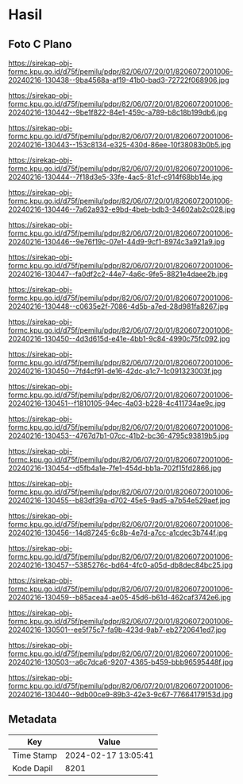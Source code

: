 # Hasil

## Foto C Plano

https://sirekap-obj-formc.kpu.go.id/d75f/pemilu/pdpr/82/06/07/20/01/8206072001006-20240216-130438--9ba4568a-af19-41b0-bad3-72722f068906.jpg

https://sirekap-obj-formc.kpu.go.id/d75f/pemilu/pdpr/82/06/07/20/01/8206072001006-20240216-130442--9be1f822-84e1-459c-a789-b8c18b199db6.jpg

https://sirekap-obj-formc.kpu.go.id/d75f/pemilu/pdpr/82/06/07/20/01/8206072001006-20240216-130443--153c8134-e325-430d-86ee-10f38083b0b5.jpg

https://sirekap-obj-formc.kpu.go.id/d75f/pemilu/pdpr/82/06/07/20/01/8206072001006-20240216-130444--7f18d3e5-33fe-4ac5-81cf-c914f68bb14e.jpg

https://sirekap-obj-formc.kpu.go.id/d75f/pemilu/pdpr/82/06/07/20/01/8206072001006-20240216-130446--7a62a932-e9bd-4beb-bdb3-34602ab2c028.jpg

https://sirekap-obj-formc.kpu.go.id/d75f/pemilu/pdpr/82/06/07/20/01/8206072001006-20240216-130446--9e76f19c-07e1-44d9-9cf1-8974c3a921a9.jpg

https://sirekap-obj-formc.kpu.go.id/d75f/pemilu/pdpr/82/06/07/20/01/8206072001006-20240216-130447--fa0df2c2-44e7-4a6c-9fe5-8821e4daee2b.jpg

https://sirekap-obj-formc.kpu.go.id/d75f/pemilu/pdpr/82/06/07/20/01/8206072001006-20240216-130448--c0635e2f-7086-4d5b-a7ed-28d981fa8267.jpg

https://sirekap-obj-formc.kpu.go.id/d75f/pemilu/pdpr/82/06/07/20/01/8206072001006-20240216-130450--4d3d615d-e41e-4bb1-9c84-4990c75fc092.jpg

https://sirekap-obj-formc.kpu.go.id/d75f/pemilu/pdpr/82/06/07/20/01/8206072001006-20240216-130450--7fd4cf91-de16-42dc-a1c7-1c091323003f.jpg

https://sirekap-obj-formc.kpu.go.id/d75f/pemilu/pdpr/82/06/07/20/01/8206072001006-20240216-130451--f1810105-94ec-4a03-b228-4c411734ae9c.jpg

https://sirekap-obj-formc.kpu.go.id/d75f/pemilu/pdpr/82/06/07/20/01/8206072001006-20240216-130453--4767d7b1-07cc-41b2-bc36-4795c93819b5.jpg

https://sirekap-obj-formc.kpu.go.id/d75f/pemilu/pdpr/82/06/07/20/01/8206072001006-20240216-130454--d5fb4a1e-7fe1-454d-bb1a-702f15fd2866.jpg

https://sirekap-obj-formc.kpu.go.id/d75f/pemilu/pdpr/82/06/07/20/01/8206072001006-20240216-130455--b83df39a-d702-45e5-9ad5-a7b54e529aef.jpg

https://sirekap-obj-formc.kpu.go.id/d75f/pemilu/pdpr/82/06/07/20/01/8206072001006-20240216-130456--14d87245-6c8b-4e7d-a7cc-a1cdec3b744f.jpg

https://sirekap-obj-formc.kpu.go.id/d75f/pemilu/pdpr/82/06/07/20/01/8206072001006-20240216-130457--5385276c-bd64-4fc0-a05d-db8dec84bc25.jpg

https://sirekap-obj-formc.kpu.go.id/d75f/pemilu/pdpr/82/06/07/20/01/8206072001006-20240216-130459--b85acea4-ae05-45d6-b61d-462caf3742e6.jpg

https://sirekap-obj-formc.kpu.go.id/d75f/pemilu/pdpr/82/06/07/20/01/8206072001006-20240216-130501--ee5f75c7-fa9b-423d-9ab7-eb2720641ed7.jpg

https://sirekap-obj-formc.kpu.go.id/d75f/pemilu/pdpr/82/06/07/20/01/8206072001006-20240216-130503--a6c7dca6-9207-4365-b459-bbb96595448f.jpg

https://sirekap-obj-formc.kpu.go.id/d75f/pemilu/pdpr/82/06/07/20/01/8206072001006-20240216-130440--9db00ce9-89b3-42e3-9c67-77664179153d.jpg


## Metadata

| Key        | Value               |
| ---------- | ------------------- |
| Time Stamp | 2024-02-17 13:05:41 |
| Kode Dapil | 8201                |




